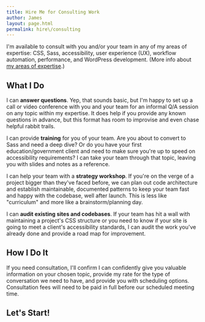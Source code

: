 ```yaml
---
title: Hire Me for Consulting Work
author: James
layout: page.html
permalink: hire\/consulting
---
```


I'm available to consult with you and/or your team in any of my areas of expertise: CSS, Sass, accessibility, user experience (UX), workflow automation, performance, and WordPress development. (More info about [my areas of expertise](/hire/).)

## What I Do

I can **answer questions**. Yep, that sounds basic, but I'm happy to set up a call or video conference with you and your team for an informal Q/A session on any topic within my expertise. It does help if you provide any known questions in advance, but this format has room to improvise and even chase helpful rabbit trails.

I can provide **training** for you of your team. Are you about to convert to Sass and need a deep dive? Or do you have your first education/government client and need to make sure you're up to speed on accessibility requirements? I can take your team through that topic, leaving you with slides and notes as a reference.

I can help your team with a **strategy workshop**. If you're on the verge of a project bigger than they've faced before, we can plan out code architecture and establish maintainable, documented patterns to keep your team fast and happy with the codebase, well after launch. This is less like "curriculum" and more like a brainstorm/planning day.

I can **audit existing sites and codebases**. If your team has hit a wall with maintaining a project's CSS structure or you need to know if your site is going to meet a client's accessibility standards, I can audit the work you've already done and provide a road map for improvement.

## How I Do It

If you need consultation, I'll confirm I can confidently give you valuable information on your chosen topic, provide my rate for the type of conversation we need to have, and provide you with scheduling options. Consultation fees will need to be paid in full before our scheduled meeting time.

## Let's Start!

<script type="text/javascript" src="https://form.jotform.us/jsform/71170340984152"></script>
